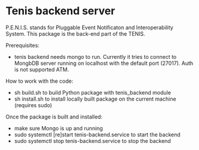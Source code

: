 # Tenis backend server
P.E.N.I.S. stands for Pluggable Event Notificaton and Interoperability System.
This package is the back-end part of the TENIS.

Prerequisites:
- tenis backend needs mongo to run. Currently it tries to connect to MongbDB server running on localhost
with the default port (27017). Auth is not supported ATM.

How to work with the code:
- sh build.sh to build Python package with tenis_backend module
- sh install.sh to install locally built package on the current machine (requires sudo)

Once the package is built and installed:
- make sure Mongo is up and running
- sudo systemctl [re]start tenis-backend.service to start the backend
- sudo systemctl stop tenis-backend.service to stop the backend
